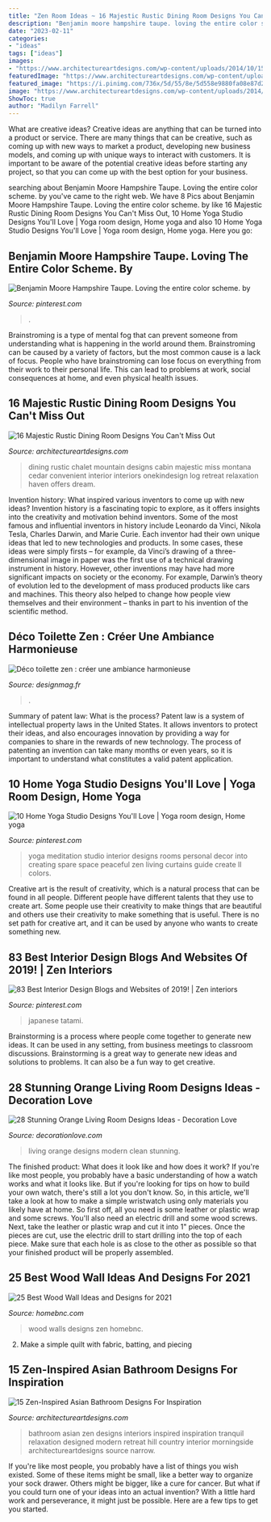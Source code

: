 ```yaml
---
title: "Zen Room Ideas ~ 16 Majestic Rustic Dining Room Designs You Can&#039;t Miss Out"
description: "Benjamin moore hampshire taupe. loving the entire color scheme. by"
date: "2023-02-11"
categories:
- "ideas"
tags: ["ideas"]
images:
- "https://www.architectureartdesigns.com/wp-content/uploads/2014/10/15-Zen-Inspired-Asian-Bathroom-Designs-For-Inspiration-13-630x676.jpg"
featuredImage: "https://www.architectureartdesigns.com/wp-content/uploads/2016/08/16-Majestic-Rustic-Dining-Room-Designs-You-Cant-Miss-Out-14.jpg"
featured_image: "https://i.pinimg.com/736x/5d/55/8e/5d558e9880fa08e87d29e924bd2bad4d--yoga-room-design-yoga-studio-design.jpg"
image: "https://www.architectureartdesigns.com/wp-content/uploads/2014/10/15-Zen-Inspired-Asian-Bathroom-Designs-For-Inspiration-13-630x676.jpg"
ShowToc: true
author: "Madilyn Farrell"
---
```



What are creative ideas?
Creative ideas are anything that can be turned into a product or service. There are many things that can be creative, such as coming up with new ways to market a product, developing new business models, and coming up with unique ways to interact with customers. It is important to be aware of the potential creative ideas before starting any project, so that you can come up with the best option for your business.

	

		
searching about Benjamin Moore Hampshire Taupe. Loving the entire color scheme. by you've came to the right web. We have 8 Pics about Benjamin Moore Hampshire Taupe. Loving the entire color scheme. by like 16 Majestic Rustic Dining Room Designs You Can&#039;t Miss Out, 10 Home Yoga Studio Designs You&#039;ll Love | Yoga room design, Home yoga and also 10 Home Yoga Studio Designs You&#039;ll Love | Yoga room design, Home yoga. Here you go:
		
    
## Benjamin Moore Hampshire Taupe. Loving The Entire Color Scheme. By

<img loading=lazy src="https://i.pinimg.com/736x/34/b8/44/34b84457ee95c854c0b86daf40babefc.jpg" onerror="this.onerror=null;this.src='https://tse1.mm.bing.net/th?id=OIP.4_T0DSJcIERssIpDVKrHVgAAAA&amp;pid=15.1';" alt="Benjamin Moore Hampshire Taupe. Loving the entire color scheme. by">

_Source: pinterest.com_

>. 

	

Brainstroming is a type of mental fog that can prevent someone from understanding what is happening in the world around them. Brainstroming can be caused by a variety of factors, but the most common cause is a lack of focus. People who have brainstroming can lose focus on everything from their work to their personal life. This can lead to problems at work, social consequences at home, and even physical health issues.

    
## 16 Majestic Rustic Dining Room Designs You Can&#039;t Miss Out

<img loading=lazy src="https://www.architectureartdesigns.com/wp-content/uploads/2016/08/16-Majestic-Rustic-Dining-Room-Designs-You-Cant-Miss-Out-14.jpg" onerror="this.onerror=null;this.src='https://tse1.mm.bing.net/th?id=OIP.kkZAudPPpiXRldiY52VdxgHaLG&amp;pid=15.1';" alt="16 Majestic Rustic Dining Room Designs You Can&#039;t Miss Out">

_Source: architectureartdesigns.com_

>dining rustic chalet mountain designs cabin majestic miss montana cedar convenient interior interiors onekindesign log retreat relaxation haven offers dream. 

	

Invention history: What inspired various inventors to come up with new ideas?
Invention history is a fascinating topic to explore, as it offers insights into the creativity and motivation behind inventors. Some of the most famous and influential inventors in history include Leonardo da Vinci, Nikola Tesla, Charles Darwin, and Marie Curie. Each inventor had their own unique ideas that led to new technologies and products. In some cases, these ideas were simply firsts – for example, da Vinci’s drawing of a three-dimensional image in paper was the first use of a technical drawing instrument in history. However, other inventions may have had more significant impacts on society or the economy. For example, Darwin’s theory of evolution led to the development of mass produced products like cars and machines. This theory also helped to change how people view themselves and their environment – thanks in part to his invention of the scientific method.

    
## Déco Toilette Zen : Créer Une Ambiance Harmonieuse

<img loading=lazy src="http://designmag.fr/wp-content/uploads/2015/07/deco-zen-salle-de-bain-toilettes-idee.jpg" onerror="this.onerror=null;this.src='https://tse3.mm.bing.net/th?id=OIP.FHqjMNTqIs1hugy75TiDUgHaJ3&amp;pid=15.1';" alt="Déco toilette zen : créer une ambiance harmonieuse">

_Source: designmag.fr_

>. 

	

Summary of patent law: What is the process?
Patent law is a system of intellectual property laws in the United States. It allows inventors to protect their ideas, and also encourages innovation by providing a way for companies to share in the rewards of new technology. The process of patenting an invention can take many months or even years, so it is important to understand what constitutes a valid patent application.

    
## 10 Home Yoga Studio Designs You&#039;ll Love | Yoga Room Design, Home Yoga

<img loading=lazy src="https://i.pinimg.com/736x/5d/55/8e/5d558e9880fa08e87d29e924bd2bad4d--yoga-room-design-yoga-studio-design.jpg" onerror="this.onerror=null;this.src='https://tse1.mm.bing.net/th?id=OIP.Bib076vSEW41ccNPPyqOSAHaFj&amp;pid=15.1';" alt="10 Home Yoga Studio Designs You&#039;ll Love | Yoga room design, Home yoga">

_Source: pinterest.com_

>yoga meditation studio interior designs rooms personal decor into creating spare space peaceful zen living curtains guide create ll colors. 

	

Creative art is the result of creativity, which is a natural process that can be found in all people. Different people have different talents that they use to create art. Some people use their creativity to make things that are beautiful and others use their creativity to make something that is useful. There is no set path for creative art, and it can be used by anyone who wants to create something new.

    
## 83 Best Interior Design Blogs And Websites Of 2019! | Zen Interiors

<img loading=lazy src="https://i.pinimg.com/736x/3b/26/64/3b26643a5546ae13776e7ee6ddee7d39.jpg" onerror="this.onerror=null;this.src='https://tse3.mm.bing.net/th?id=OIP.PWCuKgD_ZuB_gJ_0rsjbsQHaK9&amp;pid=15.1';" alt="83 Best Interior Design Blogs and Websites of 2019! | Zen interiors">

_Source: pinterest.com_

>japanese tatami. 

	

Brainstorming is a process where people come together to generate new ideas. It can be used in any setting, from business meetings to classroom discussions. Brainstorming is a great way to generate new ideas and solutions to problems. It can also be a fun way to get creative.

    
## 28 Stunning Orange Living Room Designs Ideas - Decoration Love

<img loading=lazy src="http://decorationlove.com/wp-content/uploads/2016/09/Clean-Modern-Living-Room-1.jpg" onerror="this.onerror=null;this.src='https://tse1.mm.bing.net/th?id=OIP.6t3abls7fMIFR-Vz77JaGQHaJ3&amp;pid=15.1';" alt="28 Stunning Orange Living Room Designs Ideas - Decoration Love">

_Source: decorationlove.com_

>living orange designs modern clean stunning. 

	

The finished product: What does it look like and how does it work?
If you're like most people, you probably have a basic understanding of how a watch works and what it looks like. But if you're looking for tips on how to build your own watch, there's still a lot you don't know.  So, in this article, we'll take a look at how to make a simple wristwatch using only materials you likely have at home. 
So first off, all you need is some leather or plastic wrap and some screws. You'll also need an electric drill and some wood screws. Next, take the leather or plastic wrap and cut it into 1" pieces. Once the pieces are cut, use the electric drill to start drilling into the top of each piece. Make sure that each hole is as close to the other as possible so that your finished product will be properly assembled.

    
## 25 Best Wood Wall Ideas And Designs For 2021

<img loading=lazy src="https://homebnc.com/homeimg/2017/05/06-wood-walls-homebnc.jpg" onerror="this.onerror=null;this.src='https://tse3.mm.bing.net/th?id=OIP.tBldi2F6STeXcZWbkn_o0wHaLP&amp;pid=15.1';" alt="25 Best Wood Wall Ideas and Designs for 2021">

_Source: homebnc.com_

>wood walls designs zen homebnc. 

	

2. Make a simple quilt with fabric, batting, and piecing

    
## 15 Zen-Inspired Asian Bathroom Designs For Inspiration

<img loading=lazy src="https://www.architectureartdesigns.com/wp-content/uploads/2014/10/15-Zen-Inspired-Asian-Bathroom-Designs-For-Inspiration-13-630x676.jpg" onerror="this.onerror=null;this.src='https://tse1.mm.bing.net/th?id=OIP.8IfoiS5LvvFjeApxKnGWcQHaH8&amp;pid=15.1';" alt="15 Zen-Inspired Asian Bathroom Designs For Inspiration">

_Source: architectureartdesigns.com_

>bathroom asian zen designs interiors inspired inspiration tranquil relaxation designed modern retreat hill country interior morningside architectureartdesigns source narrow. 

	

If you're like most people, you probably have a list of things you wish existed. Some of these items might be small, like a better way to organize your sock drawer. Others might be bigger, like a cure for cancer. But what if you could turn one of your ideas into an actual invention? With a little hard work and perseverance, it might just be possible. Here are a few tips to get you started.

